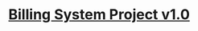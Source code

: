 # [Billing System Project v1.0](https://www.sourcecodester.com/php/14831/billing-system-project-php-source-code-free-download.html)
